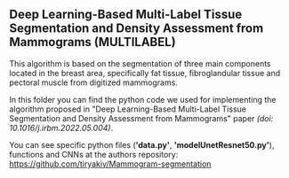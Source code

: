 ## Deep Learning-Based Multi-Label Tissue Segmentation and Density Assessment from Mammograms (MULTILABEL)

This algorithm is based on the segmentation of three main components located in the breast area, specifically fat tissue, fibroglandular tissue and pectoral muscle from digitized mammograms.

In this folder you can find the python code we used for implementing the algorithm proposed in "Deep Learning-Based Multi-Label Tissue Segmentation and Density Assessment from Mammograms" paper _(doi: 10.1016/j.irbm.2022.05.004)_.

You can see specific python files (**'data.py'**, **'modelUnetResnet50.py'**), functions and CNNs at the authors repository:
https://github.com/tiryakiv/Mammogram-segmentation
